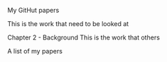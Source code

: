 My GitHut papers

This is the work that need to be looked at

Chapter 2 - Background
 This is the work that others

A list of my papers


